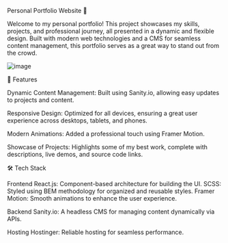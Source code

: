 Personal Portfolio Website 🌟

Welcome to my personal portfolio! This project showcases my skills, projects, and professional journey, all presented in a dynamic and flexible design. Built with modern web technologies and a CMS for seamless content management, this portfolio serves as a great way to stand out from the crowd.

![image](https://github.com/user-attachments/assets/9650abd3-0231-4cc7-9f28-539f4abb426e)

🚀 Features

Dynamic Content Management: Built using Sanity.io, allowing easy updates to projects and content.

Responsive Design: Optimized for all devices, ensuring a great user experience across desktops, tablets, and phones.

Modern Animations: Added a professional touch using Framer Motion.

Showcase of Projects: Highlights some of my best work, complete with descriptions, live demos, and source code links.

🛠️ Tech Stack

Frontend
React.js: Component-based architecture for building the UI.
SCSS: Styled using BEM methodology for organized and reusable styles.
Framer Motion: Smooth animations to enhance the user experience.

Backend
Sanity.io: A headless CMS for managing content dynamically via APIs.

Hosting
Hostinger: Reliable hosting for seamless performance.


